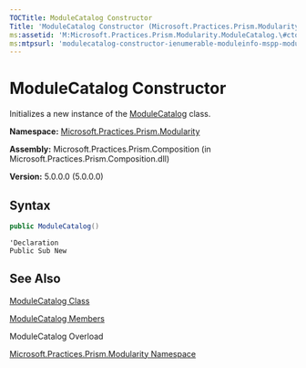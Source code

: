 ```yaml
---
TOCTitle: ModuleCatalog Constructor
Title: 'ModuleCatalog Constructor (Microsoft.Practices.Prism.Modularity)'
ms:assetid: 'M:Microsoft.Practices.Prism.Modularity.ModuleCatalog.\#ctor'
ms:mtpsurl: 'modulecatalog-constructor-ienumerable-moduleinfo-mspp-modularity.md'
---
```


# ModuleCatalog Constructor

Initializes a new instance of the [ModuleCatalog](modulecatalog-class-mspp-modularity.md) class.

**Namespace:** [Microsoft.Practices.Prism.Modularity](
mspp-modularity-namespace.md)

**Assembly:** Microsoft.Practices.Prism.Composition (in Microsoft.Practices.Prism.Composition.dll)

**Version:** 5.0.0.0 (5.0.0.0)

## Syntax

```C#
public ModuleCatalog()
```

```VB
'Declaration
Public Sub New
```

## See Also
[ModuleCatalog Class](modulecatalog-class-mspp-modularity.md)

[ModuleCatalog Members](modulecatalog-members-mspp-modularity.md)

ModuleCatalog Overload

[Microsoft.Practices.Prism.Modularity Namespace](mspp-modularity-namespace.md)
